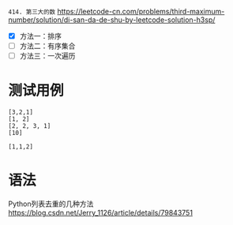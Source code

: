 
`414. 第三大的数` https://leetcode-cn.com/problems/third-maximum-number/solution/di-san-da-de-shu-by-leetcode-solution-h3sp/
- [x] 方法一：排序
- [ ] 方法二：有序集合
- [ ] 方法三：一次遍历

# 测试用例

```
[3,2,1]
[1, 2]
[2, 2, 3, 1]
[10]

[1,1,2]
```

# 语法

Python列表去重的几种方法 https://blog.csdn.net/Jerry_1126/article/details/79843751
